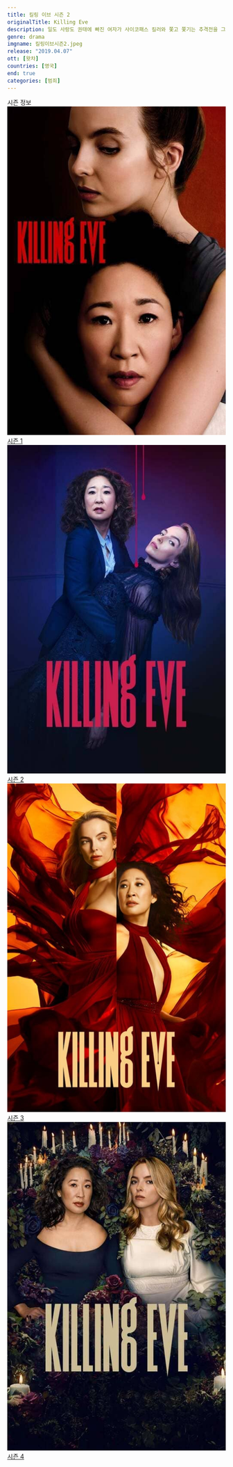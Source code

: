 ```yaml
---
title: 킬링 이브 시즌 2
originalTitle: Killing Eve
description: 일도 사랑도 권태에 빠진 여자가 사이코패스 킬러와 쫓고 쫓기는 추격전을 그린 드라마. 범죄 심리에 병적인 흥미를 가진 영국 정보국 요원 이브, 청부 살인에 희열을 느끼며 살아가는 사이코패스 킬러 빌라넬. 알 수 없는 집착에 사로잡혀 서로를 쫓기 시작한다.
genre: drama
imgname: 킬링이브시즌2.jpeg
release: "2019.04.07"
ott: [왓챠]
countries: [영국]
end: true
categories: [범죄]
---
```


<div class="title bold">시즌 정보</div>

<div class="season-list">
<div class="item">
<a href="https://lesflix.github.io/drama/킬링이브시즌1" >
<img src="/poster/킬링이브시즌1.jpeg" alt="킬링이브시즌1 포스터 ">
시즌 1</a>
</div>

<div class="item">
<a href="https://lesflix.github.io/drama/킬링이브시즌2" >
<img src="/poster/킬링이브시즌2.jpeg" alt="킬링이브시즌2 포스터 ">
시즌 2</a>
</div>

<div class="item">
<a href="https://lesflix.github.io/drama/킬링이브시즌3" >
<img src="/poster/킬링이브시즌3.jpeg" alt="킬링이브시즌3 포스터 ">
시즌 3</a>
</div>

<div class="item">
<a href="https://lesflix.github.io/drama/킬링이브시즌4" >
<img src="/poster/킬링이브시즌4.jpeg" alt="킬링이브시즌4 포스터 ">
시즌 4</a>
</div>
</div>
